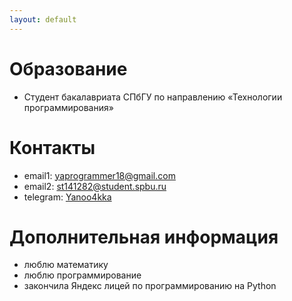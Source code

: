 ```yaml
---
layout: default
---
```



# Образование
- Студент бакалавриата СПбГУ по направлению «Технологии  программирования»

# Контакты
- email1: yaprogrammer18@gmail.com
- email2: st141282@student.spbu.ru
- telegram: [Yanoo4kka](https://t.me/Yanoo4kka) 

# Дополнительная информация
- люблю математику
- люблю программирование
- закончила Яндекс лицей по программированию на Python
